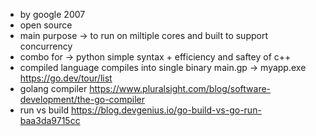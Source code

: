 *  by google 2007
*  open source
*  main purpose -> to run on miltiple cores and built to support concurrency   
*  combo for -> python simple syntax + efficiency and saftey of c++
*  compiled language compiles into single binary main.gp -> myapp.exe
https://go.dev/tour/list
*  golang compiler https://www.pluralsight.com/blog/software-development/the-go-compiler
*  run vs build https://blog.devgenius.io/go-build-vs-go-run-baa3da9715cc
